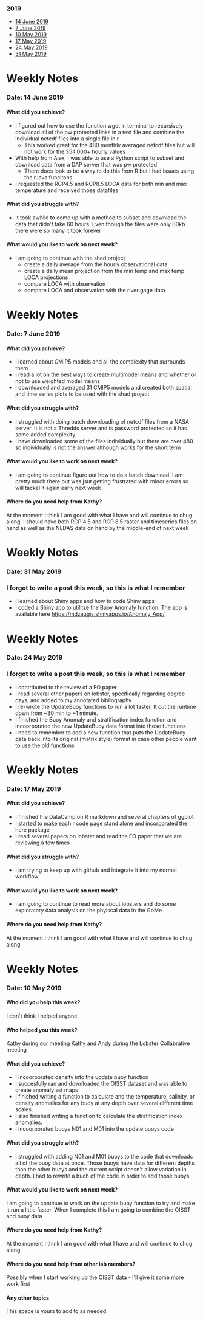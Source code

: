 ### 2019

* [14 June 2019](#date-7-June-2019)
* [7 June 2019](#date-7-June-2019)
* [10 May 2019](#date-10-May-2019)
* [17 May 2019](#date-17-May-2019)
* [24 May 2019](#date-24-May-2019)
* [31 May 2019](#date-31-May-2019)

# Weekly Notes
### Date: 14 June 2019

#### What did you achieve?

* I figured out how to use the function wget in terminal to recursively download all of the pw protected links in a text file and combine the individual netcdf files into a single file in r
  + This worked great for the 480 monthly averaged netcdf files but will not work for the 354,000+ hourly values
* With help from Alex, I was able to use a Python script to subset and download data from a DAP server that was pw protected 
  + There does look to be a way to do this from R but I had issues using the rJava funcitons 
* I requested the RCP4.5 and RCP8.5 LOCA data for both min and max temperature and received those datafiles

#### What did you struggle with?

* It took awhile to come up with a method to subset and download the data that didn't take 60 hours. Even though the files were only 80kb there were so many it took forever

#### What would you like to work on next week?

* I am going to continue with the shad project
  + create a daily average from the hourly observational data
  + create a daily mean projection from the min temp and max temp LOCA projections
  + compare LOCA with observation
  + compare LOCA and observation with the river gage data


# Weekly Notes
### Date: 7 June 2019

#### What did you achieve?

* I learned about CMIP5 models and all the complexity that surrounds them
* I read a lot on the best ways to create multimodel means and whether or not to use weighted model means 
* I downloaded and averaged 31 CMIP5 models and created both spatial and time series plots to be used with the shad project

#### What did you struggle with?

* I struggled with doing batch downloading of netcdf files from a NASA server. It is not a Thredds server and is password protected so it has some added complexity.
* I have downloaded some of the files individually but there are over 480 so individually is not the answer although works for the short term

#### What would you like to work on next week?

* I am going to continue figure out how to do a batch download. I am pretty much there but was jsut getting frustrated with minor errors so will tackel it again early next week

#### Where do you need help from Kathy?

At the moment I think I am good with what I have and will continue to chug along. I should have both RCP 4.5 and RCP 8.5 raster and timeseries files on hand as well as the NLDAS data on hand by the middle-end of next week

# Weekly Notes
### Date: 31 May 2019

### I forgot to write a post this week, so this is what I remember

* I learned about Shiny apps and how to code Shiny apps
* I coded a Shiny app to utilitze the Buoy Anomaly function. The app is available here https://mdzaugis.shinyapps.io/Anomaly_App/

# Weekly Notes
### Date: 24 May 2019

### I forgot to write a post this week, so this is what I remember

* I contributed to the review of a FO paper
* I read several other papers on lobster, specifically regarding degree days, and added to my annotated bibliography
* I re-wrote the UpdateBuoy functions to run a lot faster. It cut the runtime down from ~30 min to ~1 minute.
* I finished the Buoy Anomaly and stratification index function and incoorporated the new UpdateBuoy data format into those functions
* I need to remember to add a new function that puts the UpdateBuoy data back into its original (matrix style) format in case other people want to use the old functions


# Weekly Notes
### Date: 17 May 2019

#### What did you achieve?

* I finished the DataCamp on R markdown and several chapters of ggplot
* I started to make each r code page stand alone and incorporated the here package
* I read several papers on lobster and read the FO paper that we are reviewing a few times

#### What did you struggle with?

* I am trying to keep up with github and integrate it into my normal workflow

#### What would you like to work on next week?

* I am going to continue to read more about lobsters and do some exploratory data analysis on the phyiscal data in the GoMe

#### Where do you need help from Kathy?

At the moment I think I am good with what I have and will continue to chug along



# Weekly Notes
### Date: 10 May 2019

#### Who did you help this week?
I don't think I helped anyone

#### Who helped you this week?

Kathy during our meeting 
Kathy and Andy during the Lobster Collabrative meeting

#### What did you achieve?

* I incoorporated density into the update buoy function
* I succesfully ran and downloaded the OISST dataset and was able to create anomaly sst maps
* I finished writing a function to calculate and the temperature, salinity, or density anomalies for any buoy at any depth over several different time scales. 
* I also finished writing a function to calculate the stratification index anomalies.
* I incoorporated buoys N01 and M01 into the update buoys code

#### What did you struggle with?

* I struggled with adding N01 and M01 buoys to the code that downloads all of the buoy data at once. Those buoys have data for different depths than the other buoys and the current script doesn't allow variation in depth. I had to rewrite a buch of the code in order to add those buoys

#### What would you like to work on next week?

I am going to continue to work on the update buoy function to try and make it run a little faster. When I complete this I am going to combine the OISST and buoy data

#### Where do you need help from Kathy?

At the moment I think I am good with what I have and will continue to chug along

#### Where do you need help from other lab members?
Possibly when I start working up the OISST data - I'll give it some more work first
#### Any other topics

This space is yours to add to as needed.
